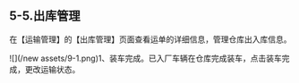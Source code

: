 ## 5-5.出库**管理**

在【运输管理】的【出库管理】页面查看运单的详细信息，管理仓库出入库信息。

![](/new assets/9-1.png)1、装车完成。已入厂车辆在仓库完成装车，点击装车完成，更改运输状态。

